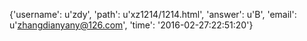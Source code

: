 {'username': u'zdy', 'path': u'xz1214/1214.html', 'answer': u'B', 'email': u'zhangdianyany@126.com', 'time': '2016-02-27:22:51:20'}